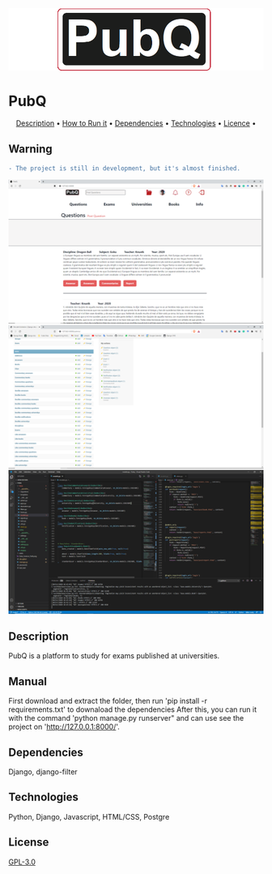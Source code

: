 
<img src="Images/logo.png">

# PubQ

<p align="center">
 <a href="#Description">Description</a> •
 <a href="#Manual">How to Run it</a> • 
 <a href="#Dependencies">Dependencies</a> • 
 <a href="#Technologies">Technologies</a> • 
 <a href="#Licence">Licence</a> • 
</p>

## Warning

```diff 
- The project is still in development, but it's almost finished. 
```
<img src="Images/Pubq1.png">


<img src="Images/PubQ3.png">


<img src="Images/Pubq2.png">

## Description

PubQ is a platform to study for exams published at universities.

## Manual

First download and extract the folder, then run 'pip install -r requirements.txt' to downaload the dependencies
After this, you can run it with the command 'python manage.py runserver" and can use see the project on 'http://127.0.0.1:8000/'.

## Dependencies

Django, django-filter

## Technologies

Python, Django, Javascript, HTML/CSS, Postgre


## License
[GPL-3.0](https://www.gnu.org/licenses/gpl-3.0.en.html)
